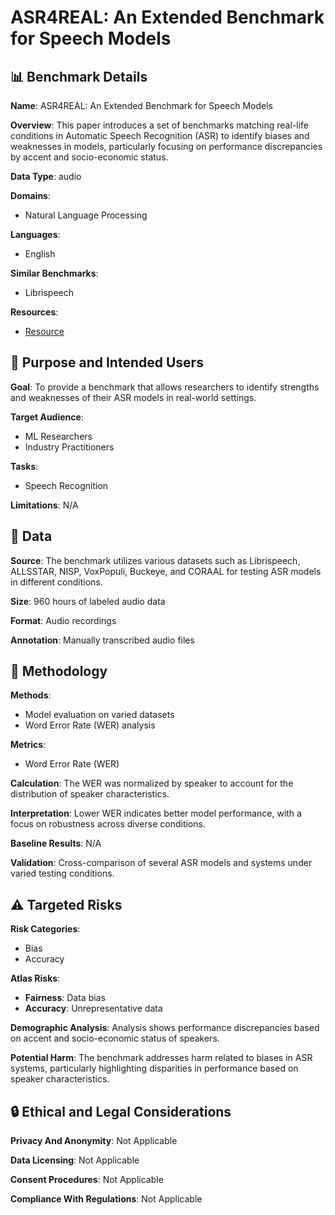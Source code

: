 # ASR4REAL: An Extended Benchmark for Speech Models

## 📊 Benchmark Details

**Name**: ASR4REAL: An Extended Benchmark for Speech Models

**Overview**: This paper introduces a set of benchmarks matching real-life conditions in Automatic Speech Recognition (ASR) to identify biases and weaknesses in models, particularly focusing on performance discrepancies by accent and socio-economic status.

**Data Type**: audio

**Domains**:
- Natural Language Processing

**Languages**:
- English

**Similar Benchmarks**:
- Librispeech

**Resources**:
- [Resource](N/A)

## 🎯 Purpose and Intended Users

**Goal**: To provide a benchmark that allows researchers to identify strengths and weaknesses of their ASR models in real-world settings.

**Target Audience**:
- ML Researchers
- Industry Practitioners

**Tasks**:
- Speech Recognition

**Limitations**: N/A

## 💾 Data

**Source**: The benchmark utilizes various datasets such as Librispeech, ALLSSTAR, NISP, VoxPopuli, Buckeye, and CORAAL for testing ASR models in different conditions.

**Size**: 960 hours of labeled audio data

**Format**: Audio recordings

**Annotation**: Manually transcribed audio files

## 🔬 Methodology

**Methods**:
- Model evaluation on varied datasets
- Word Error Rate (WER) analysis

**Metrics**:
- Word Error Rate (WER)

**Calculation**: The WER was normalized by speaker to account for the distribution of speaker characteristics.

**Interpretation**: Lower WER indicates better model performance, with a focus on robustness across diverse conditions.

**Baseline Results**: N/A

**Validation**: Cross-comparison of several ASR models and systems under varied testing conditions.

## ⚠️ Targeted Risks

**Risk Categories**:
- Bias
- Accuracy

**Atlas Risks**:
- **Fairness**: Data bias
- **Accuracy**: Unrepresentative data

**Demographic Analysis**: Analysis shows performance discrepancies based on accent and socio-economic status of speakers.

**Potential Harm**: The benchmark addresses harm related to biases in ASR systems, particularly highlighting disparities in performance based on speaker characteristics.

## 🔒 Ethical and Legal Considerations

**Privacy And Anonymity**: Not Applicable

**Data Licensing**: Not Applicable

**Consent Procedures**: Not Applicable

**Compliance With Regulations**: Not Applicable
